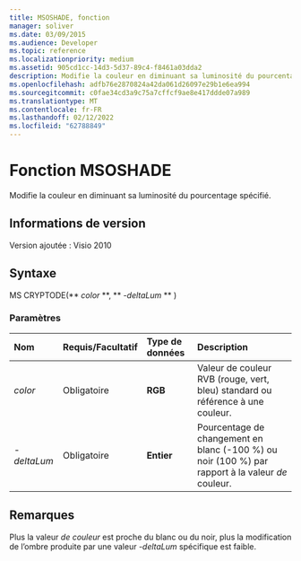 ```yaml
---
title: MSOSHADE, fonction
manager: soliver
ms.date: 03/09/2015
ms.audience: Developer
ms.topic: reference
ms.localizationpriority: medium
ms.assetid: 905cd1cc-14d3-5d37-89c4-f8461a03dda2
description: Modifie la couleur en diminuant sa luminosité du pourcentage spécifié.
ms.openlocfilehash: adfb76e2870824a42da061d26097e29b1e6ea994
ms.sourcegitcommit: c0fae34cd3a9c75a7cffcf9ae8e417ddde07a989
ms.translationtype: MT
ms.contentlocale: fr-FR
ms.lasthandoff: 02/12/2022
ms.locfileid: "62788849"
---
```

# <a name="msoshade-function"></a>Fonction MSOSHADE

Modifie la couleur en diminuant sa luminosité du pourcentage spécifié.
  
## <a name="version-information"></a>Informations de version

Version ajoutée : Visio 2010
 
  
## <a name="syntax"></a>Syntaxe

MS CRYPTODE(** *color* **, ** *-deltaLum* ** ) 
  
### <a name="parameters"></a>Paramètres

|**Nom**|**Requis/Facultatif**|**Type de données**|**Description**|
|:-----|:-----|:-----|:-----|
| _color_ <br/> |Obligatoire  <br/> |**RGB** <br/> |Valeur de couleur RVB (rouge, vert, bleu) standard ou référence à une couleur. |
| _-deltaLum_ <br/> |Obligatoire  <br/> |**Entier** <br/> |Pourcentage de changement en blanc (-100 %) ou noir (100 %) par rapport à la valeur  _de_ couleur. |
   
## <a name="remarks"></a>Remarques

Plus la valeur  _de couleur_ est proche du blanc ou du noir, plus la modification de l’ombre produite par une valeur  _-deltaLum_ spécifique est faible. 
  


